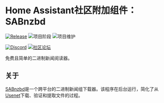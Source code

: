 # Home Assistant社区附加组件：SABnzbd

[![Release][release-shield]][release] ![项目阶段][project-stage-shield] ![项目维护][maintenance-shield]

[![Discord][discord-shield]][discord] [![社区论坛][forum-shield]][forum]

免费且简单的二进制新闻阅读器。

## 关于

[SABnzbd]是一个跨平台的二进制新闻组下载器。该程序在后台运行，简化了从[Usenet]下载、验证和提取文件的过程。

[SABnzbd]: https://sabnzbd.org/
[Usenet]: http://en.wikipedia.org/wiki/Usenet

[discord-shield]: https://img.shields.io/discord/330944238910963714.svg
[discord]: https://discord.gg/c5DvZ4e
[forum-shield]: https://img.shields.io/badge/community-forum-brightgreen.svg
[forum]: https://community.home-assistant.io/t/?u=frenck
[maintenance-shield]: https://img.shields.io/maintenance/yes/2025.svg
[project-stage-shield]: https://img.shields.io/badge/project%20stage-experimental-yellow.svg
[release-shield]: https://img.shields.io/badge/version-v0.3.3-blue.svg
[release]: https://github.com/hassio-addons/addon-sabnzbd/tree/v0.3.3